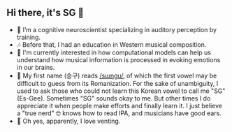 ## Hi there, it's SG 👋

- 🧠 I’m a cognitive neuroscientist specializing in auditory perception by training.
- 🎶 Before that, I had an education in Western musical composition.
- 🤖 I'm currently interested in how computational models can help us understand how musical information is processed in evoking emotions in our brains.
- 📛 My first name (승구) reads [/sɯŋgu/](http://ipa-reader.xyz/?text=/s%C9%AF%C5%8B-gu/&voice=Joey), of which the first vowel may be difficult to guess from its Romanization. For the sake of unambiguity, I used to ask those who could not learn this Korean vowel to call me "SG" (Es-Gee). Sometimes "SG" sounds okay to me. But other times I do appreciate it when people make efforts and finally learn it. I just believe a "true nerd" 🤓 knows how to read IPA, and musicians have good ears.
- 🤬 Oh yes, apparently, I love venting.

<!--
**seunggookim/seunggookim** is a ✨ _special_ ✨ repository because its `README.md` (this file) appears on your GitHub profile.

Here are some ideas to get you started:

- 🔭 I’m currently working on ...
- 🌱 I’m currently learning ...
- 👯 I’m looking to collaborate on ...
- 🤔 I’m looking for help with ...
- 💬 Ask me about ...
- 📫 How to reach me: ...
- 😄 Pronouns: ...
- ⚡ Fun fact: ...
-->
